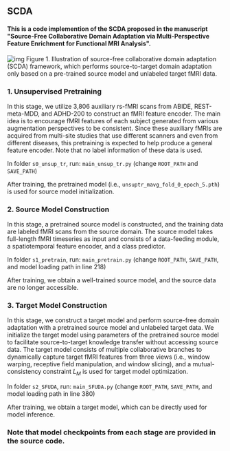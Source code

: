 ## SCDA

#### This is a code implemention of the SCDA proposed in the manuscript "Source-Free Collaborative Domain Adaptation via Multi-Perspective Feature Enrichment for Functional MRI Analysis".

![img](https://github.com/yqfang9199/SCDA/blob/main/img/fig_pipeline.jpg)
Figure 1. Illustration of source-free collaborative domain adaptation (SCDA) framework, which performs source-to-target domain adaptation only based on a pre-trained source model and unlabeled target fMRI data.

### 1. Unsupervised Pretraining
In this stage, we utilize 3,806 auxiliary rs-fMRI scans from ABIDE, REST-meta-MDD, and ADHD-200 to construct an fMRI feature encoder. The main idea is to encourage fMRI features of each subject generated from various augmentation perspectives to be consistent. Since these auxiliary fMRIs are acquired from multi-site studies that use different scanners and even from different diseases, this pretraining is expected to help produce a general feature encoder. Note that no label information of these data is used. 

In folder `s0_unsup_tr`, run: `main_unsup_tr.py` (change `ROOT_PATH` and `SAVE_PATH`)

After training, the pretrained model (i.e., `unsuptr_mavg_fold_0_epoch_5.pth`) is used for source model initialization.

### 2. Source Model Construction
In this stage, a pretrained source model is constructed, and the training data are labeled fMRI scans from the source domain. The source model takes full-length fMRI timeseries as input and consists of a data-feeding module, a spatiotemporal feature encoder, and a class predictor. 

In folder `s1_pretrain`, run: `main_pretrain.py` (change `ROOT_PATH`, `SAVE_PATH`, and model loading path in line 218)

After training, we obtain a well-trained source model, and the source data are no longer accessible. 

### 3. Target Model Construction
In this stage, we construct a target model and perform source-free domain adaptation with a pretrained source model and unlabeled target data. We initialize the target model using parameters of the pretrained source model to facilitate source-to-target knowledge transfer without accessing source data. The target model consists of multiple collaborative branches to dynamically capture target fMRI features from three views (i.e., window warping, receptive field manipulation, and window slicing), and a mutual-consistency constraint $L_M$ is used for target model optimization.

In folder `s2_SFUDA`, run: `main_SFUDA.py` (change `ROOT_PATH`, `SAVE_PATH`, and model loading path in line 380)

After training, we obtain a target model, which can be directly used for model inference.

### Note that model checkpoints from each stage are provided in the source code.
